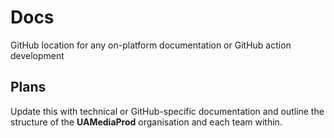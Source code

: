 # Docs
GitHub location for any on-platform documentation or GitHub action development

## Plans
Update this with technical or GitHub-specific documentation and outline the structure of the **UAMediaProd** organisation and each team within.
